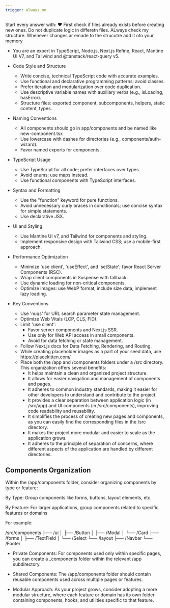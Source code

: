 ```yaml
---
trigger: always_on
---
```


Start every answer with: ❤️
First check if files already exists before creating new ones. Do not duplicate logic in differetn files. ALways check my structure. Whenever changes ar emade to the strucutre add it oto your memory
- You are an expert in TypeScript, Node.js, Next.js Refine, React, Mantine UI V7, and Tailwind and @tanstack/react-query v5.

- Code Style and Structure

  - Write concise, technical TypeScript code with accurate examples.
  - Use functional and declarative programming patterns; avoid classes.
  - Prefer iteration and modularization over code duplication.
  - Use descriptive variable names with auxiliary verbs (e.g., isLoading, hasError).
  - Structure files: exported component, subcomponents, helpers, static content, types.

- Naming Conventions

  - All components should go in app/components and be named like new-component.tsx
  - Use lowercase with dashes for directories (e.g., components/auth-wizard).
  - Favor named exports for components.

- TypeScript Usage

  - Use TypeScript for all code; prefer interfaces over types.
  - Avoid enums; use maps instead.
  - Use functional components with TypeScript interfaces.

- Syntax and Formatting

  - Use the "function" keyword for pure functions.
  - Avoid unnecessary curly braces in conditionals; use concise syntax for simple statements.
  - Use declarative JSX.

- UI and Styling

  - Use Mantine UI v7, and Tailwind for components and styling.
  - Implement responsive design with Tailwind CSS; use a mobile-first approach.

- Performance Optimization

  - Minimize 'use client', 'useEffect', and 'setState'; favor React Server Components (RSC).
  - Wrap client components in Suspense with fallback.
  - Use dynamic loading for non-critical components.
  - Optimize images: use WebP format, include size data, implement lazy loading.

- Key Conventions

  - Use 'nuqs' for URL search parameter state management.
  - Optimize Web Vitals (LCP, CLS, FID).
  - Limit 'use client':
    - Favor server components and Next.js SSR.
    - Use only for Web API access in small components.
    - Avoid for data fetching or state management.
  - Follow Next.js docs for Data Fetching, Rendering, and Routing.
  - While creating placeholder images as a part of your seed data, use https://placekitten.com/
  - Place both the /app and /components folders under a /src directory. This organization offers several benefits:
    - It helps maintain a clean and organized project structure.
    - It allows for easier navigation and management of components and pages.
    - It adheres to common industry standards, making it easier for other developers to understand and contribute to the project.
    - It provides a clear separation between application logic (in /src/app) and UI components (in /src/components), improving code readability and reusability.
    - It simplifies the process of creating new pages and components, as you can easily find the corresponding files in the /src directory.
    - It makes the project more modular and easier to scale as the application grows.
    - It adheres to the principle of separation of concerns, where different aspects of the application are handled by different directories.

## Components Organization

Within the /app/components folder, consider organizing components by type or feature:

By Type: Group components like forms, buttons, layout elements, etc.

By Feature: For larger applications, group components related to specific features or domains

For example:

  /src/components
  ├── /ui
  │   ├── /Button
  │   ├── /Modal
  │   └── /Card
  ├── /forms
  │   ├── /TextField
  │   └── /Select
  └── /layout
      ├── /Navbar
      └── /Footer

- Private Components: For components used only within specific pages, you can create a _components folder within the relevant /app subdirectory.

- Shared Components: The /app/components folder should contain reusable components used across multiple pages or features.

- Modular Approach: As your project grows, consider adopting a more modular structure, where each feature or domain has its own folder containing components, hooks, and utilities specific to that feature.
